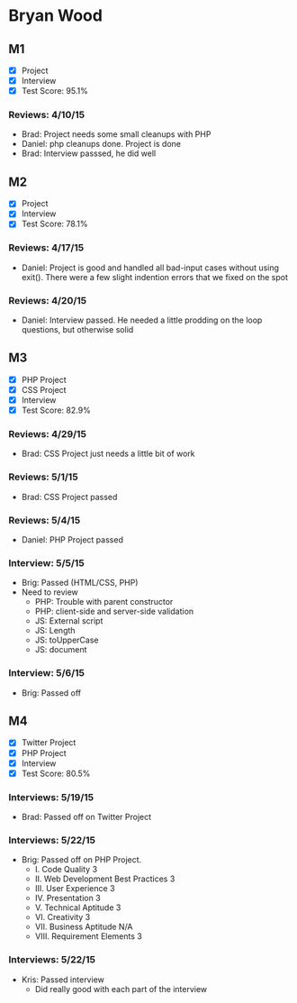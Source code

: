 # Bryan Wood

## M1

- [x] Project
- [x] Interview
- [x] Test Score: 95.1%

### Reviews: 4/10/15
- Brad: Project needs some small cleanups with PHP
- Daniel: php cleanups done. Project is done
- Brad: Interview passsed, he did well

## M2

- [x] Project
- [x] Interview
- [x] Test Score: 78.1%

### Reviews: 4/17/15
- Daniel: Project is good and handled all bad-input cases without using exit(). There were a few slight indention errors that we fixed on the spot 

### Reviews: 4/20/15
- Daniel: Interview passed. He needed a little prodding on the loop questions, but otherwise solid


## M3

- [x] PHP Project
- [x] CSS Project
- [x] Interview
- [x] Test Score: 82.9%

### Reviews: 4/29/15
- Brad: CSS Project just needs a little bit of work

### Reviews: 5/1/15
- Brad: CSS Project passed

### Reviews: 5/4/15
- Daniel: PHP Project passed

### Interview: 5/5/15
- Brig: Passed (HTML/CSS, PHP)
- Need to review
  - PHP: Trouble with parent constructor
  - PHP: client-side and server-side validation
  - JS: External script
  - JS: Length
  - JS: toUpperCase
  - JS: document

### Interview: 5/6/15
- Brig: Passed off 


## M4

- [x] Twitter Project
- [x] PHP Project
- [x] Interview
- [x] Test Score: 80.5%

### Interviews: 5/19/15

- Brad: Passed off on Twitter Project

### Interviews: 5/22/15
- Brig: Passed off on PHP Project.
  - I. Code Quality 3
  - II. Web Development Best Practices 3
  - III. User Experience 3
  - IV. Presentation 3
  - V. Technical Aptitude 3
  - VI. Creativity 3
  - VII. Business Aptitude N/A
  - VIII. Requirement Elements 3

### Interviews: 5/22/15
- Kris: Passed interview
  - Did really good with each part of the interview

